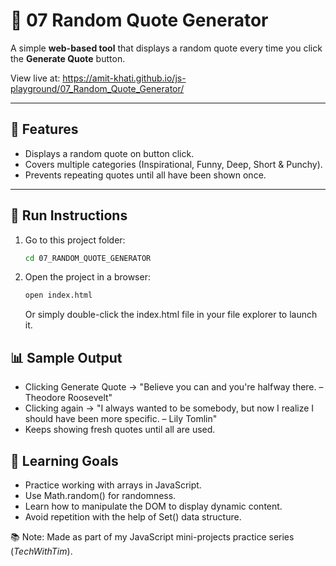 # 🎲 07 Random Quote Generator
A simple **web-based tool** that displays a random quote every time you click the **Generate Quote** button.

View live at: https://amit-khati.github.io/js-playground/07_Random_Quote_Generator/

---

## 📝 Features

- Displays a random quote on button click.  
- Covers multiple categories (Inspirational, Funny, Deep, Short & Punchy).  
- Prevents repeating quotes until all have been shown once.  

---

## 🚀 Run Instructions

1. Go to this project folder:
   ```bash
   cd 07_RANDOM_QUOTE_GENERATOR

2. Open the project in a browser:
   ```bash
   open index.html
   ```
   Or simply double-click the index.html file in your file explorer to launch it.

## 📊 Sample Output

 - Clicking Generate Quote → "Believe you can and you're halfway there. – Theodore Roosevelt"
 - Clicking again → "I always wanted to be somebody, but now I realize I should have been more specific. – Lily Tomlin"
 - Keeps showing fresh quotes until all are used.


## 🎯 Learning Goals

 - Practice working with arrays in JavaScript.
 - Use Math.random() for randomness.
 - Learn how to manipulate the DOM to display dynamic content.
 - Avoid repetition with the help of Set() data structure.
   
📚 Note: Made as part of my JavaScript mini-projects practice series (_TechWithTim_).

